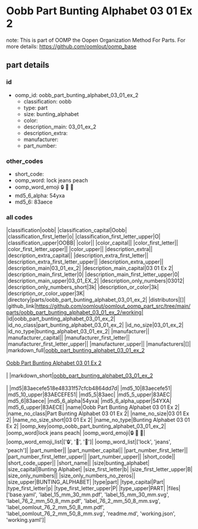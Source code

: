 # Oobb Part Bunting Alphabet 03 01 Ex 2  

note: This is part of OOMP the Oopen Organization Method For Parts. For more details: https://github.com/oomlout/oomp_base

##  part details





### id
* oomp_id: oobb_part_bunting_alphabet_03_01_ex_2
  * classification: oobb
  * type: part
  * size: bunting_alphabet
  * color: 
  * description_main: 03_01_ex_2
  * description_extra: 
  * manufacturer: 
  * part_number: 

### other_codes
* short_code: 
* oomp_word: lock jeans peach
* oomp_word_emoji :lock: :jeans: :peach:
* md5_6_alpha: 54yxa
* md5_6: 83aece

### all codes 
|classification|oobb|
|classification_capital|Oobb|
|classification_first_letter|o|
|classification_first_letter_upper|O|
|classification_upper|OOBB|
|color||
|color_capital||
|color_first_letter||
|color_first_letter_upper||
|color_upper||
|description_extra||
|description_extra_capital||
|description_extra_first_letter||
|description_extra_first_letter_upper||
|description_extra_upper||
|description_main|03_01_ex_2|
|description_main_capital|03 01 Ex 2|
|description_main_first_letter|0|
|description_main_first_letter_upper|0|
|description_main_upper|03_01_EX_2|
|description_only_numbers|03012|
|description_only_numbers_short|3k|
|description_or_color|3k|
|description_or_color_upper|3K|
|directory|parts/oobb_part_bunting_alphabet_03_01_ex_2|
|distributors|[]|
|github_link|https://github.com/oomlout/oomlout_oomp_part_src/tree/main/parts/oobb_part_bunting_alphabet_03_01_ex_2/working|
|id|oobb_part_bunting_alphabet_03_01_ex_2|
|id_no_class|part_bunting_alphabet_03_01_ex_2|
|id_no_size|03_01_ex_2|
|id_no_type|bunting_alphabet_03_01_ex_2|
|manufacturer||
|manufacturer_capital||
|manufacturer_first_letter||
|manufacturer_first_letter_upper||
|manufacturer_upper||
|manufacturers|[]|
|markdown_full|[oobb_part_bunting_alphabet_03_01_ex_2](https://github.com/oomlout/oomlout_oomp_part_src/tree/main/parts/oobb_part_bunting_alphabet_03_01_ex_2/working)<br>[](https://github.com/oomlout/oomlout_oomp_part_src/tree/main/parts/oobb_part_bunting_alphabet_03_01_ex_2/working)<br>[Oobb Part Bunting Alphabet 03 01 Ex 2](https://github.com/oomlout/oomlout_oomp_part_src/tree/main/parts/oobb_part_bunting_alphabet_03_01_ex_2/working)<br><br>|
|markdown_short|[oobb_part_bunting_alphabet_03_01_ex_2](https://github.com/oomlout/oomlout_oomp_part_src/tree/main/parts/oobb_part_bunting_alphabet_03_01_ex_2/working)<br><br>|
|md5|83aecefe518e48331f57cfcb4864dd7d|
|md5_10|83aecefe51|
|md5_10_upper|83AECEFE51|
|md5_5|83aec|
|md5_5_upper|83AEC|
|md5_6|83aece|
|md5_6_alpha|54yxa|
|md5_6_alpha_upper|54YXA|
|md5_6_upper|83AECE|
|name|Oobb Part Bunting Alphabet 03 01 Ex 2|
|name_no_class|Part Bunting Alphabet 03 01 Ex 2|
|name_no_size|03 01 Ex 2|
|name_no_size_short|03 01 Ex 2|
|name_no_type|Bunting Alphabet 03 01 Ex 2|
|oomp_key|oomp_oobb_part_bunting_alphabet_03_01_ex_2|
|oomp_word|lock jeans peach|
|oomp_word_emoji|:lock: :jeans: :peach:|
|oomp_word_emoji_list|[':lock:', ':jeans:', ':peach:']|
|oomp_word_list|['lock', 'jeans', 'peach']|
|part_number||
|part_number_capital||
|part_number_first_letter||
|part_number_first_letter_upper||
|part_number_upper||
|short_code||
|short_code_upper||
|short_name||
|size|bunting_alphabet|
|size_capital|Bunting Alphabet|
|size_first_letter|b|
|size_first_letter_upper|B|
|size_only_numbers||
|size_only_numbers_no_zeros||
|size_upper|BUNTING_ALPHABET|
|type|part|
|type_capital|Part|
|type_first_letter|p|
|type_first_letter_upper|P|
|type_upper|PART|
|files|['base.yaml', 'label_15_mm_30_mm.pdf', 'label_15_mm_30_mm.svg', 'label_76_2_mm_50_8_mm.pdf', 'label_76_2_mm_50_8_mm.svg', 'label_oomlout_76_2_mm_50_8_mm.pdf', 'label_oomlout_76_2_mm_50_8_mm.svg', 'readme.md', 'working.json', 'working.yaml']|
